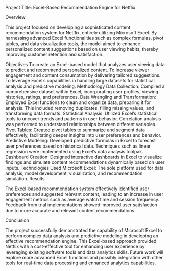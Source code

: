 Project Title: Excel-Based Recommendation Engine for Netflix



Overview

This project focused on developing a sophisticated content recommendation system for Netflix, entirely utilizing Microsoft Excel. By harnessing advanced Excel functionalities such as complex formulas, pivot tables, and data visualization tools, the model aimed to enhance personalized content suggestions based on user viewing habits, thereby improving customer retention and satisfaction.

Objectives
To create an Excel-based model that analyzes user viewing data to predict and recommend personalized content.
To increase viewer engagement and content consumption by delivering tailored suggestions.
To leverage Excel’s capabilities in handling large datasets for statistical analysis and predictive modeling.
Methodology
Data Collection: Compiled a comprehensive dataset within Excel, incorporating user profiles, viewing histories, ratings, and preferences.
Data Wrangling and Transformation: Employed Excel functions to clean and organize data, preparing it for analysis. This included removing duplicates, filling missing values, and transforming data formats.
Statistical Analysis: Utilized Excel’s statistical tools to uncover trends and patterns in user behavior. Correlation analysis was performed to understand relationships between different variables.
Pivot Tables: Created pivot tables to summarize and segment data effectively, facilitating deeper insights into user preferences and behavior.
Predictive Modeling: Developed predictive formulas in Excel to forecast user preferences based on historical data. Techniques such as linear regression were implemented using Excel’s data analysis toolpak.
Dashboard Creation: Designed interactive dashboards in Excel to visualize findings and simulate content recommendations dynamically based on user inputs.
Technologies Used
Microsoft Excel: The sole platform used for data analysis, model development, visualization, and recommendation simulation.
Results

The Excel-based recommendation system effectively identified user preferences and suggested relevant content, leading to an increase in user engagement metrics such as average watch time and session frequency. Feedback from trial implementations showed improved user satisfaction due to more accurate and relevant content recommendations.

Conclusion

The project successfully demonstrated the capability of Microsoft Excel to perform complex data analysis and predictive modeling in developing an effective recommendation engine. This Excel-based approach provided Netflix with a cost-effective tool for enhancing user experience by leveraging existing software tools and data analytics skills. Future work will explore more advanced Excel functions and possibly integration with other tools for real-time data processing and enhanced analytics capabilities.
